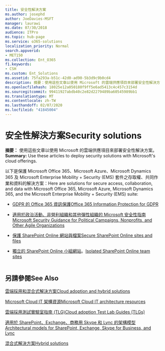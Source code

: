 ```yaml
---
title: 安全性解決方案
ms.author: josephd
author: JoeDavies-MSFT
manager: laurawi
ms.date: 07/30/2018
audience: ITPro
ms.topic: hub-page
ms.service: o365-solutions
localization_priority: Normal
search.appverid:
- MET150
ms.collection: Ent_O365
f1.keywords:
- CSH
ms.custom: Ent_Solutions
ms.assetid: 75fa293a-b51c-42d0-ad90-5b3d9c9b0cd4
description: 摘要：使用這些文章以使用 Microsoft 的雲端供應項目來部署安全性解決方案。
ms.openlocfilehash: 18025e12a050180f9ff5e6ad5413c4c457c3154d
ms.sourcegitcommit: 99411927abdb40c2e82d2279489ba60545989bb1
ms.translationtype: MT
ms.contentlocale: zh-TW
ms.lasthandoff: 02/07/2020
ms.locfileid: "41845004"
---
```

# <a name="security-solutions"></a><span data-ttu-id="5f507-103">安全性解決方案</span><span class="sxs-lookup"><span data-stu-id="5f507-103">Security solutions</span></span>

 <span data-ttu-id="5f507-104">**摘要：** 使用這些文章以使用 Microsoft 的雲端供應項目來部署安全性解決方案。</span><span class="sxs-lookup"><span data-stu-id="5f507-104">**Summary:** Use these articles to deploy security solutions with Microsoft's cloud offerings.</span></span>
  
<span data-ttu-id="5f507-105">以下是保護 Microsoft Office 365、Microsoft Azure、Microsoft Dynamics 365 及 Microsoft Enterprise Mobility + Security (EMS) 套件之存取權、共同作業和資料的解決方案：</span><span class="sxs-lookup"><span data-stu-id="5f507-105">Here are solutions for secure access, collaboration, and data with Microsoft Office 365, Microsoft Azure, Microsoft Dynamics 365, and the Microsoft Enterprise Mobility + Security (EMS) suite:</span></span>

- [<span data-ttu-id="5f507-106">GDPR 的 Office 365 資訊保護</span><span class="sxs-lookup"><span data-stu-id="5f507-106">Office 365 Information Protection for GDPR</span></span>](office-365-information-protection-for-gdpr.md)
  
- [<span data-ttu-id="5f507-107">適用於政治活動、非營利組織和其他彈性組織的 Microsoft 安全性指南</span><span class="sxs-lookup"><span data-stu-id="5f507-107">Microsoft Security Guidance for Political Campaigns, Nonprofits, and Other Agile Organizations</span></span>](microsoft-security-guidance-for-political-campaigns-nonprofits-and-other-agile-o.md)
    
- [<span data-ttu-id="5f507-108">保護 SharePoint Online 網站與檔案</span><span class="sxs-lookup"><span data-stu-id="5f507-108">Secure SharePoint Online sites and files</span></span>](secure-sharepoint-online-sites-and-files.md)
    
- <span data-ttu-id="5f507-109">[獨立的 SharePoint Online 小組網站](isolated-sharepoint-online-team-sites.md)。</span><span class="sxs-lookup"><span data-stu-id="5f507-109">[Isolated SharePoint Online team sites](isolated-sharepoint-online-team-sites.md)</span></span>
<br/><br/>
    
## <a name="see-also"></a><span data-ttu-id="5f507-110">另請參閱</span><span class="sxs-lookup"><span data-stu-id="5f507-110">See Also</span></span>

[<span data-ttu-id="5f507-111">雲端採用和混合式解決方案</span><span class="sxs-lookup"><span data-stu-id="5f507-111">Cloud adoption and hybrid solutions</span></span>](cloud-adoption-and-hybrid-solutions.md)
  
[<span data-ttu-id="5f507-112">Microsoft Cloud IT 架構資源</span><span class="sxs-lookup"><span data-stu-id="5f507-112">Microsoft Cloud IT architecture resources</span></span>](microsoft-cloud-it-architecture-resources.md)
  
[<span data-ttu-id="5f507-113">雲端採用測試實驗室指南 (TLG)</span><span class="sxs-lookup"><span data-stu-id="5f507-113">Cloud adoption Test Lab Guides (TLGs)</span></span>](cloud-adoption-test-lab-guides-tlgs.md)
  
[<span data-ttu-id="5f507-114">適用於 SharePoint、Exchange、商務用 Skype 和 Lync 的架構模型</span><span class="sxs-lookup"><span data-stu-id="5f507-114">Architectural models for SharePoint, Exchange, Skype for Business, and Lync</span></span>](architectural-models-for-sharepoint-exchange-skype-for-business-and-lync.md)
  
[<span data-ttu-id="5f507-115">混合式解決方案</span><span class="sxs-lookup"><span data-stu-id="5f507-115">Hybrid solutions</span></span>](hybrid-solutions.md)



